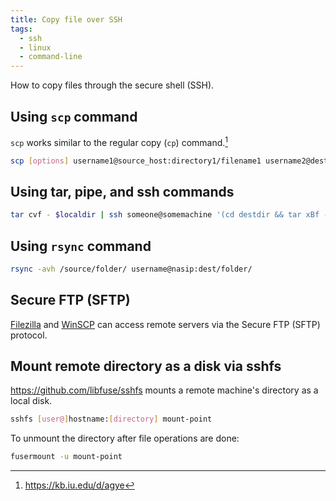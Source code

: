 ```yaml
---
title: Copy file over SSH
tags:
  - ssh
  - linux
  - command-line
---
```


How to copy files through the secure shell (SSH).

## Using `scp` command

`scp` works similar to the regular copy (`cp`) command.[^scp]

[^scp]: https://kb.iu.edu/d/agye

```sh
scp [options] username1@source_host:directory1/filename1 username2@destination_host:directory2/filename2
```

## Using tar, pipe, and ssh commands

```sh
tar cvf - $localdir | ssh someone@somemachine '(cd destdir && tar xBf -)'
```

## Using `rsync` command

```sh
rsync -avh /source/folder/ username@nasip:dest/folder/
```

## Secure FTP (SFTP)

[Filezilla](https://filezilla-project.org/) and [WinSCP](https://winscp.net/eng/index.php) can access remote servers via the Secure FTP (SFTP) protocol.

## Mount remote directory as a disk via sshfs

https://github.com/libfuse/sshfs mounts a remote machine's directory as a local disk.

```sh
sshfs [user@]hostname:[directory] mount-point
```

To unmount the directory after file operations are done:

```sh
fusermount -u mount-point
```
